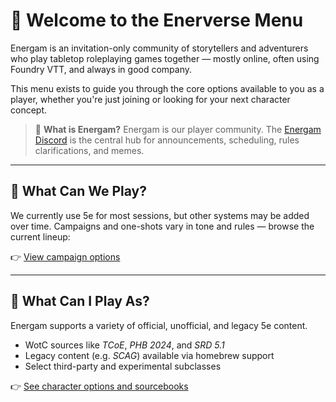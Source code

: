 # 🌌 Welcome to the Enerverse Menu

Energam is an invitation-only community of storytellers and adventurers who play tabletop roleplaying games together — mostly online, often using Foundry VTT, and always in good company.

This menu exists to guide you through the core options available to you as a player, whether you're just joining or looking for your next character concept.

> 🧭 **What is Energam?**
> Energam is our player community. The [Energam Discord](https://discord.gg/YOUR_INVITE) is the central hub for announcements, scheduling, rules clarifications, and memes.

---

## 🎲 What Can We Play?

We currently use 5e for most sessions, but other systems may be added over time. Campaigns and one-shots vary in tone and rules — browse the current lineup:

👉 [View campaign options](./campaign-options.md)

---

## 🧙 What Can I Play As?

Energam supports a variety of official, unofficial, and legacy 5e content.

- WotC sources like *TCoE*, *PHB 2024*, and *SRD 5.1*
- Legacy content (e.g. *SCAG*) available via homebrew support
- Select third-party and experimental subclasses

👉 [See character options and sourcebooks](./character-options.md)

